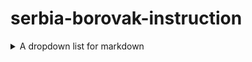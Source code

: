 # serbia-borovak-instruction


<details><summary>A dropdown list for markdown</summary>

1. First item must be preceeded with an empty line.
1. Markdown renders **perfectly**.
1. Extra item.

</details>